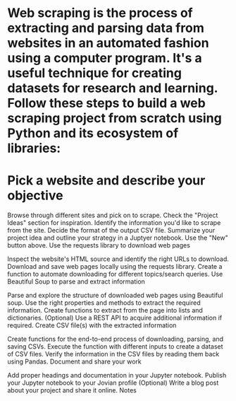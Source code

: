 # Web scraping is the process of extracting and parsing data from websites in an automated fashion using a computer program. It's a useful technique for creating datasets for research and learning. Follow these steps to build a web scraping project from scratch using Python and its ecosystem of libraries:

# Pick a website and describe your objective

Browse through different sites and pick on to scrape. Check the "Project Ideas" section for inspiration.
Identify the information you'd like to scrape from the site. Decide the format of the output CSV file.
Summarize your project idea and outline your strategy in a Juptyer notebook. Use the "New" button above.
Use the requests library to download web pages

Inspect the website's HTML source and identify the right URLs to download.
Download and save web pages locally using the requests library.
Create a function to automate downloading for different topics/search queries.
Use Beautiful Soup to parse and extract information

Parse and explore the structure of downloaded web pages using Beautiful soup.
Use the right properties and methods to extract the required information.
Create functions to extract from the page into lists and dictionaries.
(Optional) Use a REST API to acquire additional information if required.
Create CSV file(s) with the extracted information

Create functions for the end-to-end process of downloading, parsing, and saving CSVs.
Execute the function with different inputs to create a dataset of CSV files.
Verify the information in the CSV files by reading them back using Pandas.
Document and share your work

Add proper headings and documentation in your Jupyter notebook.
Publish your Jupyter notebook to your Jovian profile
(Optional) Write a blog post about your project and share it online.
Notes 